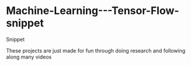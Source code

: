 # Machine-Learning---Tensor-Flow-snippet
Snippet

These projects are just made for fun through doing research and following along many videos 
